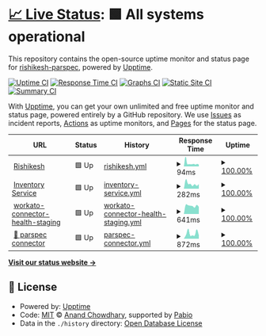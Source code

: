 # [📈 Live Status](https://rishikesh-parspec.github.io/pp-app-status): <!--live status--> **🟩 All systems operational**

This repository contains the open-source uptime monitor and status page for [rishikesh-parspec](https://rishikesh-parspec.github.io/pp-app-status), powered by [Upptime](https://github.com/upptime/upptime).

[![Uptime CI](https://github.com/rishikesh-parspec/pp-app-status/workflows/Uptime%20CI/badge.svg)](https://github.com/rishikesh-parspec/pp-app-status/actions?query=workflow%3A%22Uptime+CI%22)
[![Response Time CI](https://github.com/rishikesh-parspec/pp-app-status/workflows/Response%20Time%20CI/badge.svg)](https://github.com/rishikesh-parspec/pp-app-status/actions?query=workflow%3A%22Response+Time+CI%22)
[![Graphs CI](https://github.com/rishikesh-parspec/pp-app-status/workflows/Graphs%20CI/badge.svg)](https://github.com/rishikesh-parspec/pp-app-status/actions?query=workflow%3A%22Graphs+CI%22)
[![Static Site CI](https://github.com/rishikesh-parspec/pp-app-status/workflows/Static%20Site%20CI/badge.svg)](https://github.com/rishikesh-parspec/pp-app-status/actions?query=workflow%3A%22Static+Site+CI%22)
[![Summary CI](https://github.com/rishikesh-parspec/pp-app-status/workflows/Summary%20CI/badge.svg)](https://github.com/rishikesh-parspec/pp-app-status/actions?query=workflow%3A%22Summary+CI%22)

With [Upptime](https://upptime.js.org), you can get your own unlimited and free uptime monitor and status page, powered entirely by a GitHub repository. We use [Issues](https://github.com/rishikesh-parspec/pp-app-status/issues) as incident reports, [Actions](https://github.com/rishikesh-parspec/pp-app-status/actions) as uptime monitors, and [Pages](https://rishikesh-parspec.github.io/pp-app-status) for the status page.

<!--start: status pages-->
<!-- This summary is generated by Upptime (https://github.com/upptime/upptime) -->
<!-- Do not edit this manually, your changes will be overwritten -->
<!-- prettier-ignore -->
| URL | Status | History | Response Time | Uptime |
| --- | ------ | ------- | ------------- | ------ |
| <img alt="" src="https://icons.duckduckgo.com/ip3/www.google.com.ico" height="13"> [Rishikesh](https://www.google.com) | 🟩 Up | [rishikesh.yml](https://github.com/rishikesh-parspec/pp-app-status/commits/HEAD/history/rishikesh.yml) | <details><summary><img alt="Response time graph" src="./graphs/rishikesh/response-time-week.png" height="20"> 94ms</summary><br><a href="https://rishikesh-parspec.github.io/pp-app-status/history/rishikesh"><img alt="Response time 111" src="https://img.shields.io/endpoint?url=https%3A%2F%2Fraw.githubusercontent.com%2Frishikesh-parspec%2Fpp-app-status%2FHEAD%2Fapi%2Frishikesh%2Fresponse-time.json"></a><br><a href="https://rishikesh-parspec.github.io/pp-app-status/history/rishikesh"><img alt="24-hour response time 101" src="https://img.shields.io/endpoint?url=https%3A%2F%2Fraw.githubusercontent.com%2Frishikesh-parspec%2Fpp-app-status%2FHEAD%2Fapi%2Frishikesh%2Fresponse-time-day.json"></a><br><a href="https://rishikesh-parspec.github.io/pp-app-status/history/rishikesh"><img alt="7-day response time 94" src="https://img.shields.io/endpoint?url=https%3A%2F%2Fraw.githubusercontent.com%2Frishikesh-parspec%2Fpp-app-status%2FHEAD%2Fapi%2Frishikesh%2Fresponse-time-week.json"></a><br><a href="https://rishikesh-parspec.github.io/pp-app-status/history/rishikesh"><img alt="30-day response time 134" src="https://img.shields.io/endpoint?url=https%3A%2F%2Fraw.githubusercontent.com%2Frishikesh-parspec%2Fpp-app-status%2FHEAD%2Fapi%2Frishikesh%2Fresponse-time-month.json"></a><br><a href="https://rishikesh-parspec.github.io/pp-app-status/history/rishikesh"><img alt="1-year response time 111" src="https://img.shields.io/endpoint?url=https%3A%2F%2Fraw.githubusercontent.com%2Frishikesh-parspec%2Fpp-app-status%2FHEAD%2Fapi%2Frishikesh%2Fresponse-time-year.json"></a></details> | <details><summary><a href="https://rishikesh-parspec.github.io/pp-app-status/history/rishikesh">100.00%</a></summary><a href="https://rishikesh-parspec.github.io/pp-app-status/history/rishikesh"><img alt="All-time uptime 100.00%" src="https://img.shields.io/endpoint?url=https%3A%2F%2Fraw.githubusercontent.com%2Frishikesh-parspec%2Fpp-app-status%2FHEAD%2Fapi%2Frishikesh%2Fuptime.json"></a><br><a href="https://rishikesh-parspec.github.io/pp-app-status/history/rishikesh"><img alt="24-hour uptime 100.00%" src="https://img.shields.io/endpoint?url=https%3A%2F%2Fraw.githubusercontent.com%2Frishikesh-parspec%2Fpp-app-status%2FHEAD%2Fapi%2Frishikesh%2Fuptime-day.json"></a><br><a href="https://rishikesh-parspec.github.io/pp-app-status/history/rishikesh"><img alt="7-day uptime 100.00%" src="https://img.shields.io/endpoint?url=https%3A%2F%2Fraw.githubusercontent.com%2Frishikesh-parspec%2Fpp-app-status%2FHEAD%2Fapi%2Frishikesh%2Fuptime-week.json"></a><br><a href="https://rishikesh-parspec.github.io/pp-app-status/history/rishikesh"><img alt="30-day uptime 100.00%" src="https://img.shields.io/endpoint?url=https%3A%2F%2Fraw.githubusercontent.com%2Frishikesh-parspec%2Fpp-app-status%2FHEAD%2Fapi%2Frishikesh%2Fuptime-month.json"></a><br><a href="https://rishikesh-parspec.github.io/pp-app-status/history/rishikesh"><img alt="1-year uptime 100.00%" src="https://img.shields.io/endpoint?url=https%3A%2F%2Fraw.githubusercontent.com%2Frishikesh-parspec%2Fpp-app-status%2FHEAD%2Fapi%2Frishikesh%2Fuptime-year.json"></a></details>
| <img alt="" src="https://icons.duckduckgo.com/ip3/inventory.parspec.io.ico" height="13"> [Inventory Service](https://inventory.parspec.io/inventory-service/marco) | 🟩 Up | [inventory-service.yml](https://github.com/rishikesh-parspec/pp-app-status/commits/HEAD/history/inventory-service.yml) | <details><summary><img alt="Response time graph" src="./graphs/inventory-service/response-time-week.png" height="20"> 282ms</summary><br><a href="https://rishikesh-parspec.github.io/pp-app-status/history/inventory-service"><img alt="Response time 278" src="https://img.shields.io/endpoint?url=https%3A%2F%2Fraw.githubusercontent.com%2Frishikesh-parspec%2Fpp-app-status%2FHEAD%2Fapi%2Finventory-service%2Fresponse-time.json"></a><br><a href="https://rishikesh-parspec.github.io/pp-app-status/history/inventory-service"><img alt="24-hour response time 340" src="https://img.shields.io/endpoint?url=https%3A%2F%2Fraw.githubusercontent.com%2Frishikesh-parspec%2Fpp-app-status%2FHEAD%2Fapi%2Finventory-service%2Fresponse-time-day.json"></a><br><a href="https://rishikesh-parspec.github.io/pp-app-status/history/inventory-service"><img alt="7-day response time 282" src="https://img.shields.io/endpoint?url=https%3A%2F%2Fraw.githubusercontent.com%2Frishikesh-parspec%2Fpp-app-status%2FHEAD%2Fapi%2Finventory-service%2Fresponse-time-week.json"></a><br><a href="https://rishikesh-parspec.github.io/pp-app-status/history/inventory-service"><img alt="30-day response time 288" src="https://img.shields.io/endpoint?url=https%3A%2F%2Fraw.githubusercontent.com%2Frishikesh-parspec%2Fpp-app-status%2FHEAD%2Fapi%2Finventory-service%2Fresponse-time-month.json"></a><br><a href="https://rishikesh-parspec.github.io/pp-app-status/history/inventory-service"><img alt="1-year response time 278" src="https://img.shields.io/endpoint?url=https%3A%2F%2Fraw.githubusercontent.com%2Frishikesh-parspec%2Fpp-app-status%2FHEAD%2Fapi%2Finventory-service%2Fresponse-time-year.json"></a></details> | <details><summary><a href="https://rishikesh-parspec.github.io/pp-app-status/history/inventory-service">100.00%</a></summary><a href="https://rishikesh-parspec.github.io/pp-app-status/history/inventory-service"><img alt="All-time uptime 100.00%" src="https://img.shields.io/endpoint?url=https%3A%2F%2Fraw.githubusercontent.com%2Frishikesh-parspec%2Fpp-app-status%2FHEAD%2Fapi%2Finventory-service%2Fuptime.json"></a><br><a href="https://rishikesh-parspec.github.io/pp-app-status/history/inventory-service"><img alt="24-hour uptime 100.00%" src="https://img.shields.io/endpoint?url=https%3A%2F%2Fraw.githubusercontent.com%2Frishikesh-parspec%2Fpp-app-status%2FHEAD%2Fapi%2Finventory-service%2Fuptime-day.json"></a><br><a href="https://rishikesh-parspec.github.io/pp-app-status/history/inventory-service"><img alt="7-day uptime 100.00%" src="https://img.shields.io/endpoint?url=https%3A%2F%2Fraw.githubusercontent.com%2Frishikesh-parspec%2Fpp-app-status%2FHEAD%2Fapi%2Finventory-service%2Fuptime-week.json"></a><br><a href="https://rishikesh-parspec.github.io/pp-app-status/history/inventory-service"><img alt="30-day uptime 100.00%" src="https://img.shields.io/endpoint?url=https%3A%2F%2Fraw.githubusercontent.com%2Frishikesh-parspec%2Fpp-app-status%2FHEAD%2Fapi%2Finventory-service%2Fuptime-month.json"></a><br><a href="https://rishikesh-parspec.github.io/pp-app-status/history/inventory-service"><img alt="1-year uptime 100.00%" src="https://img.shields.io/endpoint?url=https%3A%2F%2Fraw.githubusercontent.com%2Frishikesh-parspec%2Fpp-app-status%2FHEAD%2Fapi%2Finventory-service%2Fuptime-year.json"></a></details>
| <img alt="" src="https://icons.duckduckgo.com/ip3/apim.workato.com.ico" height="13"> [workato-connector-health-staging](https://apim.workato.com/parspecdev/connector-health-vv1/connector-health-check) | 🟩 Up | [workato-connector-health-staging.yml](https://github.com/rishikesh-parspec/pp-app-status/commits/HEAD/history/workato-connector-health-staging.yml) | <details><summary><img alt="Response time graph" src="./graphs/workato-connector-health-staging/response-time-week.png" height="20"> 641ms</summary><br><a href="https://rishikesh-parspec.github.io/pp-app-status/history/workato-connector-health-staging"><img alt="Response time 740" src="https://img.shields.io/endpoint?url=https%3A%2F%2Fraw.githubusercontent.com%2Frishikesh-parspec%2Fpp-app-status%2FHEAD%2Fapi%2Fworkato-connector-health-staging%2Fresponse-time.json"></a><br><a href="https://rishikesh-parspec.github.io/pp-app-status/history/workato-connector-health-staging"><img alt="24-hour response time 735" src="https://img.shields.io/endpoint?url=https%3A%2F%2Fraw.githubusercontent.com%2Frishikesh-parspec%2Fpp-app-status%2FHEAD%2Fapi%2Fworkato-connector-health-staging%2Fresponse-time-day.json"></a><br><a href="https://rishikesh-parspec.github.io/pp-app-status/history/workato-connector-health-staging"><img alt="7-day response time 641" src="https://img.shields.io/endpoint?url=https%3A%2F%2Fraw.githubusercontent.com%2Frishikesh-parspec%2Fpp-app-status%2FHEAD%2Fapi%2Fworkato-connector-health-staging%2Fresponse-time-week.json"></a><br><a href="https://rishikesh-parspec.github.io/pp-app-status/history/workato-connector-health-staging"><img alt="30-day response time 742" src="https://img.shields.io/endpoint?url=https%3A%2F%2Fraw.githubusercontent.com%2Frishikesh-parspec%2Fpp-app-status%2FHEAD%2Fapi%2Fworkato-connector-health-staging%2Fresponse-time-month.json"></a><br><a href="https://rishikesh-parspec.github.io/pp-app-status/history/workato-connector-health-staging"><img alt="1-year response time 740" src="https://img.shields.io/endpoint?url=https%3A%2F%2Fraw.githubusercontent.com%2Frishikesh-parspec%2Fpp-app-status%2FHEAD%2Fapi%2Fworkato-connector-health-staging%2Fresponse-time-year.json"></a></details> | <details><summary><a href="https://rishikesh-parspec.github.io/pp-app-status/history/workato-connector-health-staging">100.00%</a></summary><a href="https://rishikesh-parspec.github.io/pp-app-status/history/workato-connector-health-staging"><img alt="All-time uptime 99.98%" src="https://img.shields.io/endpoint?url=https%3A%2F%2Fraw.githubusercontent.com%2Frishikesh-parspec%2Fpp-app-status%2FHEAD%2Fapi%2Fworkato-connector-health-staging%2Fuptime.json"></a><br><a href="https://rishikesh-parspec.github.io/pp-app-status/history/workato-connector-health-staging"><img alt="24-hour uptime 100.00%" src="https://img.shields.io/endpoint?url=https%3A%2F%2Fraw.githubusercontent.com%2Frishikesh-parspec%2Fpp-app-status%2FHEAD%2Fapi%2Fworkato-connector-health-staging%2Fuptime-day.json"></a><br><a href="https://rishikesh-parspec.github.io/pp-app-status/history/workato-connector-health-staging"><img alt="7-day uptime 100.00%" src="https://img.shields.io/endpoint?url=https%3A%2F%2Fraw.githubusercontent.com%2Frishikesh-parspec%2Fpp-app-status%2FHEAD%2Fapi%2Fworkato-connector-health-staging%2Fuptime-week.json"></a><br><a href="https://rishikesh-parspec.github.io/pp-app-status/history/workato-connector-health-staging"><img alt="30-day uptime 100.00%" src="https://img.shields.io/endpoint?url=https%3A%2F%2Fraw.githubusercontent.com%2Frishikesh-parspec%2Fpp-app-status%2FHEAD%2Fapi%2Fworkato-connector-health-staging%2Fuptime-month.json"></a><br><a href="https://rishikesh-parspec.github.io/pp-app-status/history/workato-connector-health-staging"><img alt="1-year uptime 99.98%" src="https://img.shields.io/endpoint?url=https%3A%2F%2Fraw.githubusercontent.com%2Frishikesh-parspec%2Fpp-app-status%2FHEAD%2Fapi%2Fworkato-connector-health-staging%2Fuptime-year.json"></a></details>
| <img alt="" src="https://icons.duckduckgo.com/ip3/apim.workato.com.ico" height="13"> [🔌 parspec connector](https://apim.workato.com/parspecdev/connector-health-vv1/parspec-connector) | 🟩 Up | [parspec-connector.yml](https://github.com/rishikesh-parspec/pp-app-status/commits/HEAD/history/parspec-connector.yml) | <details><summary><img alt="Response time graph" src="./graphs/parspec-connector/response-time-week.png" height="20"> 872ms</summary><br><a href="https://rishikesh-parspec.github.io/pp-app-status/history/parspec-connector"><img alt="Response time 592" src="https://img.shields.io/endpoint?url=https%3A%2F%2Fraw.githubusercontent.com%2Frishikesh-parspec%2Fpp-app-status%2FHEAD%2Fapi%2Fparspec-connector%2Fresponse-time.json"></a><br><a href="https://rishikesh-parspec.github.io/pp-app-status/history/parspec-connector"><img alt="24-hour response time 1095" src="https://img.shields.io/endpoint?url=https%3A%2F%2Fraw.githubusercontent.com%2Frishikesh-parspec%2Fpp-app-status%2FHEAD%2Fapi%2Fparspec-connector%2Fresponse-time-day.json"></a><br><a href="https://rishikesh-parspec.github.io/pp-app-status/history/parspec-connector"><img alt="7-day response time 872" src="https://img.shields.io/endpoint?url=https%3A%2F%2Fraw.githubusercontent.com%2Frishikesh-parspec%2Fpp-app-status%2FHEAD%2Fapi%2Fparspec-connector%2Fresponse-time-week.json"></a><br><a href="https://rishikesh-parspec.github.io/pp-app-status/history/parspec-connector"><img alt="30-day response time 680" src="https://img.shields.io/endpoint?url=https%3A%2F%2Fraw.githubusercontent.com%2Frishikesh-parspec%2Fpp-app-status%2FHEAD%2Fapi%2Fparspec-connector%2Fresponse-time-month.json"></a><br><a href="https://rishikesh-parspec.github.io/pp-app-status/history/parspec-connector"><img alt="1-year response time 592" src="https://img.shields.io/endpoint?url=https%3A%2F%2Fraw.githubusercontent.com%2Frishikesh-parspec%2Fpp-app-status%2FHEAD%2Fapi%2Fparspec-connector%2Fresponse-time-year.json"></a></details> | <details><summary><a href="https://rishikesh-parspec.github.io/pp-app-status/history/parspec-connector">100.00%</a></summary><a href="https://rishikesh-parspec.github.io/pp-app-status/history/parspec-connector"><img alt="All-time uptime 100.00%" src="https://img.shields.io/endpoint?url=https%3A%2F%2Fraw.githubusercontent.com%2Frishikesh-parspec%2Fpp-app-status%2FHEAD%2Fapi%2Fparspec-connector%2Fuptime.json"></a><br><a href="https://rishikesh-parspec.github.io/pp-app-status/history/parspec-connector"><img alt="24-hour uptime 100.00%" src="https://img.shields.io/endpoint?url=https%3A%2F%2Fraw.githubusercontent.com%2Frishikesh-parspec%2Fpp-app-status%2FHEAD%2Fapi%2Fparspec-connector%2Fuptime-day.json"></a><br><a href="https://rishikesh-parspec.github.io/pp-app-status/history/parspec-connector"><img alt="7-day uptime 100.00%" src="https://img.shields.io/endpoint?url=https%3A%2F%2Fraw.githubusercontent.com%2Frishikesh-parspec%2Fpp-app-status%2FHEAD%2Fapi%2Fparspec-connector%2Fuptime-week.json"></a><br><a href="https://rishikesh-parspec.github.io/pp-app-status/history/parspec-connector"><img alt="30-day uptime 100.00%" src="https://img.shields.io/endpoint?url=https%3A%2F%2Fraw.githubusercontent.com%2Frishikesh-parspec%2Fpp-app-status%2FHEAD%2Fapi%2Fparspec-connector%2Fuptime-month.json"></a><br><a href="https://rishikesh-parspec.github.io/pp-app-status/history/parspec-connector"><img alt="1-year uptime 100.00%" src="https://img.shields.io/endpoint?url=https%3A%2F%2Fraw.githubusercontent.com%2Frishikesh-parspec%2Fpp-app-status%2FHEAD%2Fapi%2Fparspec-connector%2Fuptime-year.json"></a></details>

<!--end: status pages-->

[**Visit our status website →**](https://rishikesh-parspec.github.io/pp-app-status)

## 📄 License

- Powered by: [Upptime](https://github.com/upptime/upptime)
- Code: [MIT](./LICENSE) © [Anand Chowdhary](https://anandchowdhary.com), supported by [Pabio](https://pabio.com)
- Data in the `./history` directory: [Open Database License](https://opendatacommons.org/licenses/odbl/1-0/)
